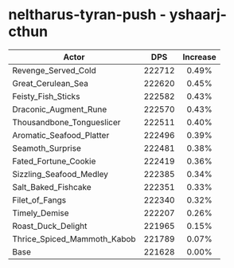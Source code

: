 # neltharus-tyran-push - yshaarj-cthun
| Actor | DPS | Increase |
|---|:---:|:---:|
|Revenge_Served_Cold|222712|0.49%|
|Great_Cerulean_Sea|222620|0.45%|
|Feisty_Fish_Sticks|222582|0.43%|
|Draconic_Augment_Rune|222570|0.43%|
|Thousandbone_Tongueslicer|222511|0.40%|
|Aromatic_Seafood_Platter|222496|0.39%|
|Seamoth_Surprise|222481|0.38%|
|Fated_Fortune_Cookie|222419|0.36%|
|Sizzling_Seafood_Medley|222385|0.34%|
|Salt_Baked_Fishcake|222351|0.33%|
|Filet_of_Fangs|222340|0.32%|
|Timely_Demise|222207|0.26%|
|Roast_Duck_Delight|221965|0.15%|
|Thrice_Spiced_Mammoth_Kabob|221789|0.07%|
|Base|221628|0.00%|
